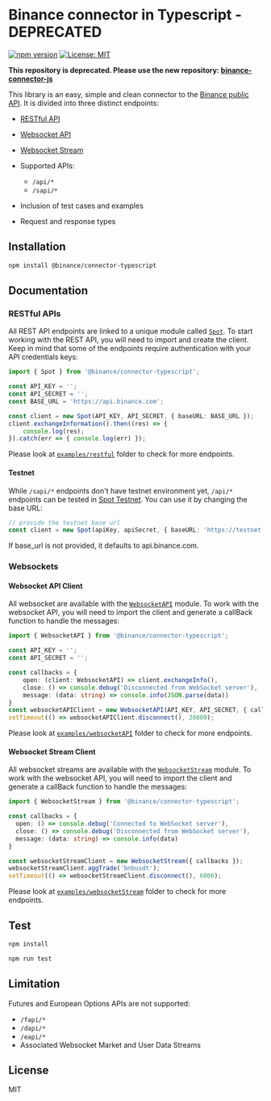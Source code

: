 # Binance connector in Typescript - DEPRECATED

[![npm version](https://badge.fury.io/js/@binance%2Fconnector-typescript.svg)](https://badge.fury.io/js/@binance%2Fconnector-typescript)
[![License: MIT](https://img.shields.io/badge/License-MIT-yellow.svg)](https://opensource.org/licenses/MIT)

**This repository is deprecated. Please use the new repository: [binance-connector-js](https://github.com/binance/binance-connector-js)**

This library is an easy, simple and clean connector to the [Binance public API](https://github.com/binance/binance-spot-api-docs). It is divided into three distinct endpoints:
- [RESTful API](./src/spot.ts)
- [Websocket API](./src/websocketAPI.ts)
- [Websocket Stream](./src/websocketStream.ts)


- Supported APIs:
    - `/api/*`
    - `/sapi/*`
- Inclusion of test cases and examples
- Request and response types

## Installation

```bash
npm install @binance/connector-typescript
```

## Documentation

### RESTful APIs

All REST API endpoints are linked to a unique module called [`Spot`](./src/spot.ts#L4).
To start working with the REST API, you will need to import and create the client. Keep in mind that some of the endpoints require authentication with your API credentials keys:
```typescript
import { Spot } from '@binance/connector-typescript';

const API_KEY = '';
const API_SECRET = '';
const BASE_URL = 'https://api.binance.com';

const client = new Spot(API_KEY, API_SECRET, { baseURL: BASE_URL });
client.exchangeInformation().then((res) => {
    console.log(res);
}).catch(err => { console.log(err) });
```
Please look at [`examples/restful`](./examples/restful/) folder to check for more endpoints.

#### Testnet

While `/sapi/*` endpoints don't have testnet environment yet, `/api/*` endpoints can be tested in
[Spot Testnet](https://testnet.binance.vision/). You can use it by changing the base URL:

```typescript
// provide the testnet base url
const client = new Spot(apiKey, apiSecret, { baseURL: 'https://testnet.binance.vision'})
```
If base_url is not provided, it defaults to api.binance.com.

### Websockets

#### Websocket API Client

All websocket are available with the [`WebsocketAPI`](./src/websocketAPI.ts#L6) module.
To work with the websocket API, you will need to import the client and generate a callBack function to handle the messages:
```typescript
import { WebsocketAPI } from '@binance/connector-typescript';

const API_KEY = '';
const API_SECRET = '';

const callbacks = {
    open: (client: WebsocketAPI) => client.exchangeInfo(),
    close: () => console.debug('Disconnected from WebSocket server'),
    message: (data: string) => console.info(JSON.parse(data))
}
const websocketAPIClient = new WebsocketAPI(API_KEY, API_SECRET, { callbacks });
setTimeout(() => websocketAPIClient.disconnect(), 20000);
```
Please look at [`examples/websocketAPI`](./examples/websocketAPI/) folder to check for more endpoints.

#### Websocket Stream Client

All websocket streams are available with the [`WebsocketStream`](./src/websocketStream.ts#L4) module.
To work with the websocket API, you will need to import the client and generate a callBack function to handle the messages:
```typescript
import { WebsocketStream } from '@binance/connector-typescript';

const callbacks = {
  open: () => console.debug('Connected to WebSocket server'),
  close: () => console.debug('Disconnected from WebSocket server'),
  message: (data: string) => console.info(data)
}

const websocketStreamClient = new WebsocketStream({ callbacks });
websocketStreamClient.aggTrade('bnbusdt');
setTimeout(() => websocketStreamClient.disconnect(), 6000);
```
Please look at [`examples/websocketStream`](./examples/websocketStream/) folder to check for more endpoints.

## Test

```bash
npm install

npm run test
```

## Limitation

Futures and European Options APIs are not supported:

  - `/fapi/*`
  - `/dapi/*`
  - `/eapi/*`
  -  Associated Websocket Market and User Data Streams

## License
MIT
